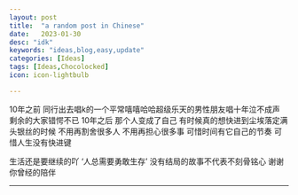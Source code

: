 ```yaml
---
layout: post
title:  "a random post in Chinese"
date:   2023-01-30
desc: "idk"
keywords: "ideas,blog,easy,update"
categories: [Ideas]
tags: [Ideas,Chocolocked]
icon: icon-lightbulb

---
```


10年之前 同行出去唱k的一个平常嘻嘻哈哈超级乐天的男性朋友唱十年泣不成声 剩余的大家错愕不已
10年之后 那个人变成了自己
有时候真的想快进到尘埃落定满头银丝的时候
不用再割舍很多人 不用再担心很多事
可惜时间有它自己的节奏
可惜人生没有快进键

生活还是要继续的吖
‘人总需要勇敢生存’
没有结局的故事不代表不刻骨铭心
谢谢你曾经的陪伴

---
